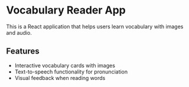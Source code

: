 # Vocabulary Reader App

This is a React application that helps users learn vocabulary with images and audio.

## Features

- Interactive vocabulary cards with images
- Text-to-speech functionality for pronunciation
- Visual feedback when reading words
